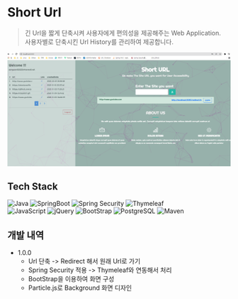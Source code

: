 # Short Url
> 긴 Url을 짧게 단축시켜 사용자에게 편의성을 제공해주는 Web Application.  
> 사용자별로 단축시킨 Url History를 관리하여 제공합니다.

![Short Url Screenshot](/ShortUrl.png)

## Tech Stack
![Java](https://img.shields.io/badge/Java-e51f24.svg?&style=for-the-badge&logo=Java&logoColor=white)
![SpringBoot](https://img.shields.io/badge/SpringBoot-6DB33F.svg?&style=for-the-badge&logo=SpringBoot&logoColor=white)
![Spring Security](https://img.shields.io/badge/Spring_Security-6DB33F.svg?&style=for-the-badge&logo=SpringSecurity&logoColor=white)
![Thymeleaf](https://img.shields.io/badge/Thymeleaf-005F0F.svg?&style=for-the-badge&logo=Thymeleaf&logoColor=white)  
![JavaScript](https://img.shields.io/badge/JavaScript-f3df1d.svg?&style=for-the-badge&logo=JavaScript&logoColor=white)
![jQuery](https://img.shields.io/badge/jQuery-0769AD.svg?&style=for-the-badge&logo=jQuery&logoColor=white)
![BootStrap](https://img.shields.io/badge/BootStrap-7952B3.svg?&style=for-the-badge&logo=BootStrap&logoColor=white)
![PostgreSQL](https://img.shields.io/badge/PostgreSQL-4169e1.svg?&style=for-the-badge&logo=PostgreSQL&logoColor=white)
![Maven](https://img.shields.io/badge/Maven-C71A36.svg?&style=for-the-badge&logo=ApacheMaven&logoColor=white)

## 개발 내역
* 1.0.0
  * Url 단축 -> Redirect 해서 원래 Url로 가기
  * Spring Security 적용 -> Thymeleaf와 연동해서 처리
  * BootStrap을 이용하여 화면 구성
  * Particle.js로 Background 화면 디자인
